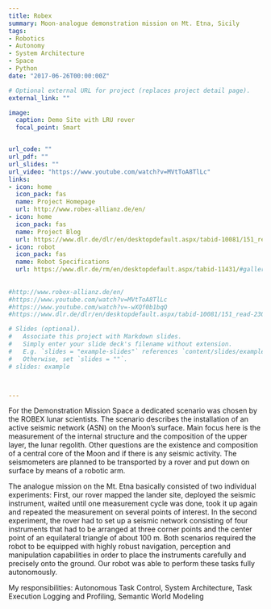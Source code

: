 ```yaml
---
title: Robex
summary: Moon-analogue demonstration mission on Mt. Etna, Sicily
tags:
- Robotics
- Autonomy
- System Architecture
- Space
- Python
date: "2017-06-26T00:00:00Z"

# Optional external URL for project (replaces project detail page).
external_link: ""

image:
  caption: Demo Site with LRU rover
  focal_point: Smart


url_code: ""
url_pdf: ""
url_slides: ""
url_video: "https://www.youtube.com/watch?v=MVtToA8TlLc"
links:
- icon: home
  icon_pack: fas
  name: Project Homepage
  url: http://www.robex-allianz.de/en/
- icon: home
  icon_pack: fas
  name: Project Blog
  url: https://www.dlr.de/dlr/en/desktopdefault.aspx/tabid-10081/151_read-23091/#/gallery/27370
- icon: robot
  icon_pack: fas
  name: Robot Specifications
  url: https://www.dlr.de/rm/en/desktopdefault.aspx/tabid-11431/#gallery/27820
  
 
#http://www.robex-allianz.de/en/
#https://www.youtube.com/watch?v=MVtToA8TlLc
#https://www.youtube.com/watch?v=-wXQf0b1bqQ
#https://www.dlr.de/dlr/en/desktopdefault.aspx/tabid-10081/151_read-23091/#/gallery/27370

# Slides (optional).
#   Associate this project with Markdown slides.
#   Simply enter your slide deck's filename without extension.
#   E.g. `slides = "example-slides"` references `content/slides/example-slides.md`.
#   Otherwise, set `slides = ""`.
# slides: example



---
```


For the Demonstration Mission Space a dedicated scenario was chosen by the ROBEX lunar scientists. The scenario describes the installation of an active seismic network (ASN) on the Moon’s surface. Main focus here is the measurement of the internal structure and the composition of the upper layer, the lunar regolith. Other questions are the existence and composition of a central core of the Moon and if there is any seismic activity. The seismometers are planned to be transported by a rover and put down on surface by means of a robotic arm.

The analogue mission on the Mt. Etna basically consisted of two individual experiments: First, our rover mapped the lander site, deployed the seismic instrument, waited until one measurement cycle was done, took it up again and repeated the measurement on several points of interest. In the second experiment, the rover had to set up a seismic network consisting of four instruments that had to be arranged at three corner points and the center point of an equilateral triangle of about 100 m. Both scenarios required the robot to be equipped with highly robust navigation, perception and manipulation capabilities in order to place the instruments carefully and precisely onto the ground. Our robot was able to perform these tasks fully autonomously.

My responsibilities: Autonomous Task Control, System Architecture, Task Execution Logging and Profiling, Semantic World Modeling
